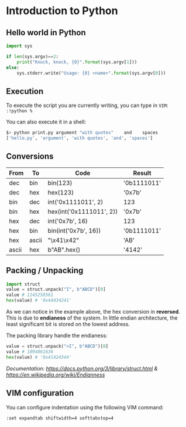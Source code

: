 # Introduction to Python

## Hello world in Python

```py
import sys

if len(sys.argv)==2:
    print("Knock, knock, {0}".format(sys.argv[1]))
else:
    sys.stderr.write("Usage: {0} <name>".format(sys.argv[0]))
```

## Execution

To execute the script you are currently writing, you can type in `VIM`:
`:!python %`

You can also execute it in a shell:
```sh
$> python print.py argument "with quotes"    and    spaces
['hello.py', 'argument', 'with quotes', 'and', 'spaces']
```

## Conversions

| From  | To    | Code                     | Result      |
|-------|-------|--------------------------|-------------|
| dec   | bin   | bin(123)                   | '0b1111011' |
| dec   | hex   | hex(123)                   | '0x7b'      |
| bin   | dec   | int('0x1111011', 2)        | 123         |
| bin   | hex   | hex(int('0x1111011', 2))   | '0x7b'      |
| hex   | dec   | int('0x7b', 16)            | 123         |
| hex   | bin   | bin(int('0x7b', 16))       | '0b1111011' |
| hex   | ascii | "\x41\x42"                 | 'AB'        |
| ascii | hex   | b"AB".hex()                | '4142'      |

## Packing / Unpacking

```python
import struct
value = struct.unpack("I", b"ABCD")[0]
value # 1145258561
hex(value) # '0x44434241'
```

As we can notice in the example above, the hex conversion in **reversed**. This is due to **endianess** of the system.
In little endian architecture, the least significant bit is stored on the lowest address.

The packing library handle the endianess:
```python
value = struct.unpack(">I", b"ABCD")[0]
value # 1094861636
hex(value) # '0x41424344'
```

_Documentation: https://docs.python.org/3/library/struct.html & https://en.wikipedia.org/wiki/Endianness_

## VIM configuration

You can configure indentation using the following VIM command:
```
:set expandtab shiftwidth=4 softtabstop=4
```